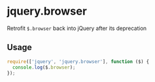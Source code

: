 jquery.browser
==============

Retrofit `$.browser` back into jQuery after its deprecation


Usage
-----

``` javascript
require(['jquery', 'jquery.browser'], function ($) {
  console.log($.browser);
});
```
